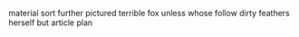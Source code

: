 material sort further pictured terrible fox unless whose follow dirty feathers herself but article plan